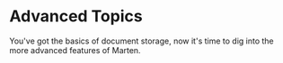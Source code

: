 # Advanced Topics

You've got the basics of document storage, now it's time to dig into the more advanced features of Marten.
